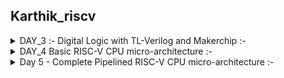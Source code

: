 ## Karthik_riscv

<details>
  <summary> DAY_3 :- Digital Logic with TL-Verilog and Makerchip :- </summary>
  
### Digital Logic with TL-Verilog and Makerchip:- 

<details>
  <summary>Combinational logic in TL-Verilog using Makerchip:- </summary>

BASIC LOGIC GATES :- 
![BASIC GATES](https://github.com/Karthik-6362/karthik_riscv/assets/137412032/a1188279-9c8a-4b6c-89be-33b8f568f561)

COMBINATIONAL LOGIC OF FULL ADDER :- 
![Full adder comb logic](https://github.com/Karthik-6362/karthik_riscv/assets/137412032/68c59ac6-46dc-44e7-a575-1aa6d1a35ed6)
This can be used in sequence to get a n-bit adder.

BOOLEAN OPERATORS IN VERILOG :- 
![Boolean operators in verilog](https://github.com/Karthik-6362/karthik_riscv/assets/137412032/c98e4987-5637-4347-985c-0008af380a5c)

MULTIPLEXER(MUX) :- 
A simple multiplexer (mux) is a digital logic device with multiple data inputs, one output, and a set of control inputs. It selects one of the data inputs to be transmitted to the output based on the binary values present on the control inputs. The selected input is then forwarded to the output, effectively allowing data from a single source to be sent to the output.

``` verilog
Syntax:- condition ? expression_if_true : expression_if_false
assign f = s ? X1 : X2;   // using a ternary operator
```
![mux logic](https://github.com/Karthik-6362/karthik_riscv/assets/137412032/7d58b063-b882-4c79-9458-9ed854217e88)
The code `assign f = s ? X1 : X2;` represents a one-line Verilog description of a multiplexer (mux) operation, where the output `f` is assigned the value of `X1` when the select signal `s` is true, and the value of `X2` when the select signal is false. 

CHAINING TERNARY OPERATOR:- 

Mux with a 3 bit select input:- 
![Chaining ternary operator](https://github.com/Karthik-6362/karthik_riscv/assets/137412032/d7115cca-3a5f-4887-be1f-13a99e4c525d)

Equivalent realization:- 
![Chaining ternary operator equivalent](https://github.com/Karthik-6362/karthik_riscv/assets/137412032/1c2a113e-bf5d-4ac2-be0b-f5604f9d2d8c)

```TL-Verilog
assign f =
  sel[0]
    ? a
    : (sel[1]
      ? b
      : (sel[2]
        ? c
        : d
        )
  );
```

INTRODUCTION TO MAKERCHIP:- 
Makerchip IDE is a web-based integrated development environment used for digital system and chip design, supporting SystemVerilog, code editing, simulation, debugging, and it's widely used in education and FPGA design.
[Makerchip IDE](https://makerchip.com/sandbox/)
LABS FOR COMBINATIONAL LOGIC :- 

Getting familiar with Makerchip:- 
1. Reproduce this screenshot:
2. Open “Tutorials” “Validity Tutorial”.
3. In tutorial, click ```Load pythagorean example```
4. Split panes and move tabs.
5. Zoom/pan in Diagram w/ mouse wheel and drag.
6. Zoom Waveform w/ “Zoom In” button.
7. Click $bb_sq to highlight.
![USING MAKERCHIP ](https://github.com/Karthik-6362/karthik_riscv/assets/137412032/5a4497cb-2764-430c-9dad-7271b946840a)


A) Inverter :-

```TL-Verilog
\TLV
   $reset = *reset;
   
   $out = ! $in1;
   
   // Assert these to end simulation (before Makerchip cycle limit).
   *passed = *cyc_cnt > 40;
   *failed = 1'b0;
\SV
   endmodule
```
Execution in makerchip:- 
![Inverter in makerchip](https://github.com/Karthik-6362/karthik_riscv/assets/137412032/bb09ba96-fb84-4eb3-b269-af99cb0cd0a3)

NOTE:-
- There was no need to declare $out and $in1 (unlike Verilog).
- There was no need to assign $in1. Random stimulus is provided, and a warning is produced.

B) Or gate :- 
```TL-Verilog
\TLV
   $reset = *reset;
   
   $out = $in1 | $in2;
   
   // Assert these to end simulation (before Makerchip cycle limit).
   *passed = *cyc_cnt > 40;
   *failed = 1'b0;
\SV
   endmodule

```

Execution in makerchip:- 
![or in makerchip](https://github.com/Karthik-6362/karthik_riscv/assets/137412032/bb2b762f-de42-4bfc-a109-7fc01e185f66)


C) Explicitly adding the only 4 bits of the inputs using + :- 

```TL-Verilog
\TLV
   $reset = *reset;
   
   $out[4:0] = $in1[3:0] + $in2[3:0];
   // Assert these to end simulation (before Makerchip cycle limit).
   *passed = *cyc_cnt > 40;
   *failed = 1'b0;
\SV
   endmodule
```

Execution in makerchip:- 
![add in makerchip](https://github.com/Karthik-6362/karthik_riscv/assets/137412032/b0608c75-c475-4835-8374-6f849684f3dc)


D) Mux with 1-bit inputs:-
```TL-Verilog
\TLV
   $reset = *reset;
   
   $out = $sel ? $in1 : $in2;
   // Assert these to end simulation (before Makerchip cycle limit).
   *passed = *cyc_cnt > 40;
   *failed = 1'b0;
\SV
   endmodule
```

Execution in makerchip:- 
![mux in makerchip](https://github.com/Karthik-6362/karthik_riscv/assets/137412032/26e42752-ca40-40e3-b02d-4313467efdc0)


E) Mux with 8-bit inputs:- 
```TL-Verilog
\TLV
   $reset = *reset;
   
   $out[7:0] = $sel ? $in1[7:0] : $in2[7:0];
   // Assert these to end simulation (before Makerchip cycle limit).
   *passed = *cyc_cnt > 40;
   *failed = 1'b0;
\SV
   endmodule
```
Execution in makerchip:- 
![mux with 8bit ip in makerchip](https://github.com/Karthik-6362/karthik_riscv/assets/137412032/56ab2534-30d4-428b-9306-a785437e7c1c)

</details>


<details>
  <summary> Sequential Logic:- </summary>

## D-Flipflop :- 
A D flip-flop is a digital circuit element that stores and outputs a binary value (0 or 1) based on the input data (D), a clock signal (clk), and an optional reset signal, allowing the stored value to be changed on the rising or falling edge of the clock and reset to a predefined state when the reset signal is active.

```TL-Verilog 
\TLV
   $reset = *reset;
   
   $out = $reset ? 0 : $data_in;
   
   // Assert these to end simulation (before Makerchip cycle limit).
   *passed = *cyc_cnt > 40;
   *failed = 1'b0;
\SV
   endmodule
```
Execution in makerchip:-  
![d flipflop makerchip](https://github.com/Karthik-6362/karthik_riscv/assets/137412032/e7a56bb8-9bc0-4062-bbee-9d3c6b337b67)

## Fibonacci Series:- 
The Fibonacci series is a sequence of numbers where each number is the sum of the two preceding ones, usually starting with 0 and 1.
![eg- Fibonacci Series](https://github.com/Karthik-6362/karthik_riscv/assets/137412032/07ddba11-3adf-4cf9-b2f7-4179e5c17a2a)

```TL-Verilog
\TLV
   $reset = *reset;
   
   $num[31:0] = $reset ? 1 : (>>1$num + >>2$num);
   
   // Assert these to end simulation (before Makerchip cycle limit).
   *passed = *cyc_cnt > 40;
   *failed = 1'b0;
```
Execution in makerchip:- 
![Fibonacci Series makerchip](https://github.com/Karthik-6362/karthik_riscv/assets/137412032/c9616d00-78d8-4164-9b29-7cc52d621658)

## Lab:- Counter 

```TL-Verilog
\TLV
   $reset = *reset;
   
   $cnt[1:0] = $reset ? (0) : (>>1$cnt[1:0] + 1) ;
```
Execution in makerchip:- 
![counter](https://github.com/Karthik-6362/karthik_riscv/assets/137412032/0ef32ff0-3620-48f7-8a35-5e4c76cf90b9)


## Representations of constants in verilog:- 

'0: All 0s (width based on context).
'X: All DONT-CARE bits.
16’d5: 16-bit decimal 5.
5'b00XX1: 5-bit value with DONT-CARE bits.
1: 32-bit (signed) 1.

Our simulator configuration:
● will zero-extend or truncate when widths are mismatched (without
warning)
● uses 2-state simulation (no X’s)

## Sequential Calculator:- 

```TL-Verilog 
\TLV
   $reset = *reset;
   
   $val1[31:0] = >>1$out;
   $val2[31:0] = $rand1[3:0];
   $sum = $val1 + $val2;
   $diff = $val1 - $val2;
   $prod = $val1 * $val2;
   $quot = $val1 / $val2;
   
   $out = $reset ? ( $op[1]?($op[0] ? $quot : $prod):($op[0] ? $diff : $sum) ) : 0;
   // $out = op[1]?(op[0] ? $quot : $prod):(op[0] ? $diff : $sum);
   
   
   // Assert these to end simulation (before Makerchip cycle limit).
   *passed = *cyc_cnt > 40;
   *failed = 1'b0;
```
Execution in makerchip:- 
![Sequential Calculator](https://github.com/Karthik-6362/karthik_riscv/assets/137412032/484a78e5-59b1-4009-a20c-90bbd2a7f196)


</details>

<details>
  <summary> Pipelined logic :-  </summary>

A Simple Pipeline Pythagoras's Theorem :-

![Pythagoras's Theorem](https://github.com/Karthik-6362/karthik_riscv/assets/137412032/7c3e6328-888f-49f2-bb31-36894d25609f)

Logic used:- 

![Pythagoras's Theorem logic](https://github.com/Karthik-6362/karthik_riscv/assets/137412032/736a35c5-068c-4d66-b50c-5289b372670a)

The above logic is distributed into 3 stages:- 

![Pythagoras's Theorem logic distribution](https://github.com/Karthik-6362/karthik_riscv/assets/137412032/32b635bc-2d60-42cd-9155-52303d69fd1a)

```TL-Verilog
`include "sqrt32.v";
|calc\
      @1
         $aa_sq[31:0] = $aa * $aa;
         $bb_sq[31:0] = $bb * $bb;
         
      @2
         $cc_sq[31:0] = $aa_sq + $bb_sq;
      @3
         $cc[31:0] = sqrt($cc_sq);
```

Stage1:- The inputs are squared.
Stage2:- The squared numbers are added
Stage3:- Root is taken for the sum.

Execution in makerchip:-
![Pipelining the Pythagoras's Theorem](https://github.com/Karthik-6362/karthik_riscv/assets/137412032/7d9ccfc7-7f4c-410d-947c-7782eab980aa)

Staging is a physical attribute. No impact to behavior:- 
![Staging is a physical attribute  No impact to behavior](https://github.com/Karthik-6362/karthik_riscv/assets/137412032/47d7bb31-c16d-4290-8261-06dbd589140b)

- Retiming changes in system verilog is very bug-prone, so it is easy to make these vhanges in tlverilog.
- In makerchip waveform viewer the output will be captured according to the time, so if there are 3 stages in the logic then the output of the present inputs will be after 2 cycles.

## Pipeline Logic Advantages:-
- In a non-pipelined system, a single operation may span multiple clock cycles, resulting in a relatively slow completion time. However, by introducing pipelining, the operation is divided into distinct stages, each executed in a single clock cycle. This architectural approach not only speeds up individual stages but also allows for concurrent execution of multiple stages. When pipelining is coupled with a higher clock frequency, it leads to a substantial reduction in the overall time required to finish an operation.
- Pipelining enables the parallel execution of various stages within an operation. As each stage is designed to be completed swiftly, the entire operation can be processed more efficiently. This enhanced throughput, when combined with an increased clock frequency, results in the ability to handle a greater number of operations within the same unit of time.

## Language syntax of TLVerilog :- 

Type of an identifier determined by symbol prefix and case/delimitation style.

Based on the first two letters of the variables:- 
- $lower_case: pipe signal
- $CamelCase: state signal (technically, this is “Pascal case”)
- $UPPER_CASE: keyword signal
- ``` >>1 ``` : Ahead by 1.


## Lab:- Pipeline 
```TL-Verilog
\TLV
   $reset = *reset;
   
   |comp
      @1
         $err1 = $bad_input | $illegal_op ;
      @3 
         $err2 = $overflow | $err1 ;
      @6
         $err3 = $err2 || $div_by_zero;
   
   
   
   
   // Assert these to end simulation (before Makerchip cycle limit).
   *passed = *cyc_cnt > 40;
   *failed = 1'b0;
\SV
   endmodule
```
Execution in makerchip:- 
![pipeline lab](https://github.com/Karthik-6362/karthik_riscv/assets/137412032/a6d0981d-e677-4cbd-9a5a-9445e3bfe684)

### Counter and Calculator in Pipeline :- 
```TL-Verilog
\TLV
   
   |calc
      @1
         $reset = *reset;
         $cnt[1:0] = $reset ? (0) : (>>1$cnt[1:0] + 1) ;
         
         $val1[31:0] = >>1$out;
         $val2[31:0] = $rand1[3:0];
         $sum = $val1 + $val2;
         $diff = $val1 - $val2;
         $prod = $val1 * $val2;
         $quot = $val1 / $val2;
         $out = $reset ? ( $op[1]?($op[0] ? $quot : $prod):($op[0] ? $diff : $sum) ) : 0;
   
   // $out = op[1]?(op[0] ? $quot : $prod):(op[0] ? $diff : $sum);
```

Execution in makerchip:- 
![Counter and Calculator in Pipeline](https://github.com/Karthik-6362/karthik_riscv/assets/137412032/1068289e-5fbe-41c1-b76e-0fb018aaf577)

### Lab: 2-Cycle Calculator :- 

```TL-Verilog
\TLV
   
   |calc
      @1
         $val1[31:0] = >>2$out;
         $val2[31:0] = $rand1[3:0];
         $sum[31:0] = $val1[31:0] + $val2[31:0];
         $diff[31:0] = $val1[31:0] - $val2[31:0];
         $prod[31:0] = $val1[31:0] * $val2[31:0];
         $quot[31:0] = $val1[31:0] / $val2[31:0];
         

      @2
         $reset = *reset;
         $valid = $reset ? (0) : (>>1$valid + 1) ;
         $op[1:0] = $reset | $valid ;
         $out[32:0] = $op[1] ? ($op[0] ? $quot[31:0] : $prod[31:0]) : ($op[0] ? $diff[31:0] : $sum[31:0]) ;
   // $out = op[1]?(op[0] ? $quot : $prod):(op[0] ? $diff : $sum);
   
   
   
   // Assert these to end simulation (before Makerchip cycle limit).
   *passed = *cyc_cnt > 40;
   *failed = 1'b0;

```

Execution in makerchip:- 
![Lab 2-Cycle Calculator](https://github.com/Karthik-6362/karthik_riscv/assets/137412032/1e3a9942-ed26-4006-af1e-d2b6d3555c42)

</details>


<details>
  <summary>Validity :- </summary>

Validity provides:
- Easier debug
- Cleaner design
- Better error checking
- Automated clock gating


## Clock Gating:- 
- Used to save power while transferring clock.
- Clock signals are distributed to EVERY flip-flop.
- Clocks toggle twice per cycle.
- This consumes power.
- Clock gating avoids toggling clock signals.

### File structure in makerchip :-

- \m5_TLV_version 1d: tl-x.org :- Version of makerchip being used and tl-x.org contains tyhe documentation
- m5 :- Macro language used for processsing.
- m5_makerchip_module :- Expands the inputs and outputs in the NAV file.
- \sv  :- The system verilog codes.
- \TLV :- Where tlverilog code is defined.

### Distance Accumulator :- 

- Each valid transaction in the |calc pipeline will represent a valid hop.
- $aa is the forward-facing distance of the hop, and $bb is the lateral distance, so $cc gives us the distance of a hop.
- We add to our pipeline an accumulator accumulating the computed $cc values and providing a running total distance

![Distance Accumulator](https://github.com/Karthik-6362/karthik_riscv/assets/137412032/0742436b-0041-4865-8f7c-60305af26e5b)

Implementing in Makerchip :- 
```TL-Verilog
\SV
`include "sqrt32.v";

\TLV
   $reset = *reset;
   
   |calc
      @1
         $reset = *reset ;
      ?$valid
         @1
            $aa_sq[31:0] = $aa * $aa;
            $bb_sq[31:0] = $bb * $bb;

         @2
            $cc_sq[31:0] = $aa_sq + $bb_sq;
         @3
            $cc[31:0] = sqrt($cc_sq);
      @4
         $tot_dst = $reset ? 0 : ($valid ? >>1$tot_dst + $cc : >>1$tot_dst) ;

```

Execution in makerchip:- 
![Total Distance (Makerchip walkthrough)](https://github.com/Karthik-6362/karthik_riscv/assets/137412032/9ed4b7a2-75c7-4cfa-a09d-8fa59bb2f5fb)

## Cycle Calculator with Validity :- 
$valid_or_reset = $valid || $reset; as a when condition for calculation instead of zeroing $out.

```TL-Verilog
\TLV
   $reset = *reset;
   |clac  
      @1
         $reset = *reset ;
      ?$valid
         @1
            
            $val1[31:0] = >>2$out[31:0];
            $sum = $val1 + $val2;
            $diff = $val1 - $val2;
            $prod = $val1 * $val2;
            $quot = $val1 / $val2;
            $valid = >>1$valid +1 ;
            $valid_or_reset = $valid || $reset;
      @2
         $out[31:0] = $valid_or_reset ? ($op[1]?($op[0] ? $quot : $prod) : ($op[0] ? $diff : $sum) ) : 0 ;
  
```
Execution in makerchip :- 
![Cycle Calculator with Validity](https://github.com/Karthik-6362/karthik_riscv/assets/137412032/a8f098aa-ea3f-475b-8c4a-92accca52323)


</details>

<details>
  <summary>Day 3 Wrap-up :- </summary>

##  Hierarchy Concept :- 






</details>



</details>


<details>
<summary>DAY_4 Basic RISC-V CPU micro-architecture :- </summary>

<details>
<summary>Introduction to Simple RISC-V Micro-architecture :- </summary>

## RISC-V Block Diagram :- 
- Instruction Fetch (IF) Unit: This unit fetches instructions from memory.
- Instruction Decode (ID) Unit: It decodes the fetched instructions and determines the required operations.
- Execution Unit (EXU): This unit performs the actual execution of instructions, which may include arithmetic, logical, and data manipulation operations.
- Memory Unit (MEM): The memory unit handles data transfers between the CPU core and memory, including load and store operations.
- Write-back Unit (WB): This unit handles writing the results back to registers.
![RISC-V Block Diagram](https://github.com/Karthik-6362/karthik_riscv/assets/137412032/789e8a0e-6efa-4cb2-b3dc-59326cfb6508)

### Implementation Plan :- 
![Implementation Plan](https://github.com/Karthik-6362/karthik_riscv/assets/137412032/3e5a3e82-9393-4a9e-8afe-e72784f338c3)

### Implementation in  makerchip  :- 
![Implementation in  makerchip](https://github.com/Karthik-6362/karthik_riscv/assets/137412032/3297600d-4b41-4287-8615-e970c550abe7)

### Visualization:- 
![Visualization](https://github.com/Karthik-6362/karthik_riscv/assets/137412032/10fc316d-e564-441b-a2c3-99fcdfaaabca)

</details>


<details>
  <summary>Instruction Fetch  :- </summary>

## Instruction Fetch (IF) Unit :-
- The IF unit is responsible for fetching instructions from the memory, typically the program memory or instruction cache.
- During this stage, the IF unit retrieves the instruction at the current program counter (PC) address, increments the PC to point to the next instruction, and passes the fetched instruction to the next stage of the pipeline.


### Lab: Next PC :-
- Reset $pc[31:0] to 0 if previous instruction was a “reset instruction” (>>1$reset).
- Increment by 1 instruction (32’d4 bytes) thereafter.
- We’ll add branch later.
 
```
\TLV
   $reset = *reset;
   
   $pc_out[31:0] = >>1$reset ? (0) : (>>1$pc_prev[31:0] + 32'h4) ;
```
![pc next](https://github.com/Karthik-6362/karthik_riscv/assets/137412032/48e417aa-b36b-4473-a5f1-2cf7844adfe5)


### Lab: Fetch :- 
-Uncomment //m4+imem(@1), and //m4+cpu_viz(@4) compile, and observe log errors.
```tlverilog
\TLV
   // External to function:
   m4_asm(ADD, r10, r0, r0)             // Initialize r10 (a0) to 0.
   // Function:
   m4_asm(ADD, r14, r10, r0)            // Initialize sum register a4 with 0x0
   m4_asm(ADDI, r12, r10, 1010)         // Store count of 10 in register a2.
   m4_asm(ADD, r13, r10, r0)            // Initialize intermediate sum register a3 with 0
   // Loop:
   m4_asm(ADD, r14, r13, r14)           // Incremental addition
   m4_asm(ADDI, r13, r13, 1)            // Increment intermediate register by 1
   m4_asm(BLT, r13, r12, 1111111111000) // If a3 is less than a2, branch to label named <loop>
   m4_asm(ADD, r10, r14, r0)            // Store final result to register a0 so that it can be read by main program
   
   // Optional:
   // m4_asm(JAL, r7, 00000000000000000000) // Done. Jump to itself (infinite loop). (Up to 20-bit signed immediate plus implicit 0 bit (unlike JALR) provides byte address; last immediate bit should also be 0)
   m4_define_hier(['M4_IMEM'], M4_NUM_INSTRS)

   |cpu
      @0
         $reset = *reset;
         
         $pc[31:0] = >>1$reset ? (0) : (>>1$pc[31:0] + 32'd4) ;
      @1
         $imm_rd_en = !$reset;
         $imm_rd_addr[M4_IMEM_INDEX_CNT-1:0] = $pc[M4_IMEM_INDEX_CNT+1:2];
         $instr[31:0] = $imem_rd_data[31:0];
         
   
   // Assert these to end simulation (before Makerchip cycle limit).
   *passed = *cyc_cnt > 40;
   *failed = 1'b0;

   |cpu
      m4+imem(@1)    // Args: (read stage)
      //m4+rf(@1, @1)  // Args: (read stage, write stage) - if equal, no register bypass is required
      //m4+dmem(@4)    // Args: (read/write stage)
      //m4+myth_fpga(@0)  // Uncomment to run on fpga

   m4+cpu_viz(@4)    // For visualisation
```
![Instruction fetch](https://github.com/Karthik-6362/karthik_riscv/assets/137412032/590ba10a-f389-4000-9734-7311f8ee69bc)

</details>

<details>
  <summary>Instruction Decode :- </summary>


## Decode :- 

- The ID unit follows the IF unit in the pipeline and is responsible for decoding the fetched instructions.
- It determines the required operations based on the instruction's opcode (operation code) and may identify the operands involved in the operation.
- In the ID stage, the CPU examines the instruction, identifies the operation to be performed (e.g., addition, subtraction, load, store), and may also determine which registers or memory locations are involved in the operation.

![Decode](https://github.com/Karthik-6362/karthik_riscv/assets/137412032/a2ce825d-a694-49d3-a32f-307691692e86)

- The opcode fetched from the memory is decoded for the next steps and moved to the appropriate registers.
- Below image shows hoe decode is determining the TYPE OF RISC V instructions set (Various types of Instructions in RV32 are I, R, S, J, U)

## Instruction Types Decode :- 

![Instruction Types Decode](https://github.com/Karthik-6362/karthik_riscv/assets/137412032/285a9a64-8e8f-41ef-8887-6e05e0fd0f02)

``` tlverilog
@1 
         //$pc[31:0] = >>1$reset ? 32'b0 : >>1$taken_br ? >>1$br_tgt_pc : >>1$pc + 32'd4;
         $imem_rd_en = !$reset;
         $instr[31:0] = $imem_rd_data[31:0];
         //$instr[31:0] =  $imem_rd_en ? 32'b0 : >>1$imem_rd_data[$imem_rd_addr];
         $imem_rd_addr[3-1:0] = $pc[3+1:2];
         
         $is_i_instr = $instr[6:2] ==? 5'b0000x ||
                       $instr[6:2] ==? 5'b001x0 ||
                       $instr[6:2] ==? 5'bxx001;
         $is_s_instr = $instr[6:2] ==? 5'b0100x;
         $is_r_instr = $instr[6:2] ==? 5'b01xxx ||
                       $instr[6:2] ==? 5'b011x0 ||
                       $instr[6:2] ==? 5'bxx100;
         $is_u_instr = $instr[6:2] ==? 5'b0x101;
         $is_b_instr = $instr[6:2] ==? 5'b11000;
         $is_j_instr = $instr[6:2] ==? 5'b11011;
```

![Instruction Decode](https://github.com/Karthik-6362/karthik_riscv/assets/137412032/09d88c63-99bf-432b-9a18-427fff53222c)


## Instruction Immediate Decode :- 
![Instruction Immediate Decode](https://github.com/Karthik-6362/karthik_riscv/assets/137412032/cdf7f0ee-818a-4526-a485-f5406f7e31ef)

```
         $imm[31:0] = $is_i_instr ? { {21{$instr[31]}}, $instr[30:20] } 
                                  : $is_s_instr ? {{21{$instr[31]}}, $instr[30:25],$instr[11:7]} 
                                  : $is_b_instr ? { {19{$instr[31]}} , $inst[7] , $instr[30:25] , $instr[11:8] ,1'b0}
                                  : $is_u_instr ? { $instr[31] , $instr[30:12], 12'b0 }
                                  : { {12{$instr[31]}} , $instr[20], $instr[30:25], $instr[24:21] ,1'b0 };
         
```

![Instruction Immediate Decode makerchip](https://github.com/Karthik-6362/karthik_riscv/assets/137412032/60f9f68f-3fd1-44d7-be10-016b1dc10678)

## Extracting  other instruction fields: $funct7, $funct3, $rs1, $rs2, $rd, $opcode :- 

![Extract other instruction fields](https://github.com/Karthik-6362/karthik_riscv/assets/137412032/57df5eca-c112-4636-8878-718299baaf88)

```
         $rs2_valid = $is_r_instr || $is_s_instr || $is_b_instr;
         $rs1_valid = $is_r_instr ||  $is_i_instr ||$is_s_instr || $is_b_instr;
         $func3_valid = $is_r_instr || $is_i_instr || $is_s_instr || $is_b_instr;
         $func7_valid = $is_r_instr;
         $rd_valid = $is_r_instr || $is_i_instr || $is_u_instr || $is_j_instr;
         $opcode_valid = $is_r_instr || $is_i_instr || $is_s_instr || $is_b_instr || $is_u_instr || $is_j_instr;
```

![Extract other instruction fields Makerchip](https://github.com/Karthik-6362/karthik_riscv/assets/137412032/97ddee6b-7ff2-44c0-aa36-19a17b123988)


## Instruction Decode :- 
![Instruction Decode](https://github.com/Karthik-6362/karthik_riscv/assets/137412032/e4fcdaf8-6a7c-4cfc-9833-588a5d5b57f3)

```
      @1
         $dec_bits[10:0] = {$funct7[5],$funct3[2:0],$opcode[6:0]};
         $is_beq = $dec_bits ==? 11'bx_000_1100011;
         $is_bne = $dec_bits ==? 11'bx_001_1100011;
         $is_blt = $dec_bits ==? 11'bx_100_1100011;
         $is_bge = $dec_bits ==? 11'bx_101_1100011;
         $is_bltu = $dec_bits ==? 11'bx_110_1100011;
         $is_bgeu = $dec_bits ==? 11'bx_111_1100011;
         $is_addi = $dec_bits ==? 11'bx_000_0010011;
         $is_load = $dec_bits ==? 11'bx_000_0000011;
         //$is_load = $dec_bits ==? 11'bx_001_0000011;
         //$is_load = $dec_bits ==? 11'bx_010_0000011;
         //$is_load = $dec_bits ==? 11'bx_100_0000011;
         //$is_load = $dec_bits ==? 11'bx_100_0000011;
         $is_lui = $dec_bits ==? 11'bx_xxx_0110111;
         $is_auipc = $dec_bits ==? 11'bx_xxx_0010111;
         $is_jal = $dec_bits ==? 11'bx_xxx_1101111;
         $is_jalr = $dec_bits ==? 11'bx_000_1100111;
         $is_sb = $dec_bits ==? 11'bx_000_0100011;
         $is_sh = $dec_bits ==? 11'bx_001_0100011;
         $is_sw = $dec_bits ==? 11'bx_010_0100011;
         $is_sltiu = $dec_bits ==? 11'bx_011_0010011;
         $is_xori = $dec_bits ==? 11'bx_100_0010011;
         $is_ori = $dec_bits ==? 11'bx_110_0010011;
         $is_andi = $dec_bits ==? 11'bx_111_0010011;
         $is_slli = $dec_bits ==? 11'b0_001_0010011;
         $is_srli = $dec_bits ==? 11'b0_101_0010011;
         $is_srai = $dec_bits ==? 11'b1_001_0010011;
         $is_add = $dec_bits ==? 11'b0_000_0110011;
         $is_sub = $dec_bits ==? 11'b1_000_0110011;
         $is_sll = $dec_bits ==? 11'b0_001_0110011;
         $is_slt = $dec_bits ==? 11'b0_010_0110011;
         $is_sltu = $dec_bits ==? 11'b0_011_0110011;
         $is_xor = $dec_bits ==? 11'b0_100_0110011;
         $is_srl = $dec_bits ==? 11'b0_101_0110011;
         $is_sra = $dec_bits ==? 11'b1_101_0110011;
         $is_or = $dec_bits ==? 11'b0_110_0110011;
         $is_and = $dec_bits ==? 11'b0_111_0110011;
```
![Instruction Decode Makerchip](https://github.com/Karthik-6362/karthik_riscv/assets/137412032/92883d4b-17ef-4678-80a1-f95d6d40da07)


</details>



<details>
  <summary>Register File Read :- </summary>

- Register File: This is where the general-purpose registers (GPRs) are stored.
- RISC-V typically has a small number of registers, often 32, which can be used for storing data and addresses.

![Register File Read](https://github.com/Karthik-6362/karthik_riscv/assets/137412032/68567fb4-aa04-4d20-9c41-e47520bd8279)

```
      @2 
         $rf_rd_en1 = $rs1_valid ? $rs1[$rf_rd_index1[4:0]] : 32'b0;
         $rf_rd_en2 = $rs2_valid ? $rs2[$rf_rd_index2[4:0]] : 32'b0;
         
         //$rf_rd_en1 = $rs1_valid ? $rs1[$rf_rd_index1[4:0]] : 32'b0;
         //$rf_rd_en2 = $rs2_valid ? $rs2[$rf_rd_index2[4:0]] : 32'b0;
```
![Register File Read Makerchip ](https://github.com/Karthik-6362/karthik_riscv/assets/137412032/c8505adf-2537-4f7f-a453-993178fbeefd)

## Register File Read (part 2) :- 
- Assign $src1/2_value[31:0] to register file outputs.
```
         //$src1_value[31:0] =  $rf_rd_data1;
         //$src2_value[31:0] =  $rf_rd_data2;
         $src1_value[31:0] = >>2$rf_wr_en && ($rd == $rs1) ? >>1$result : $rf_rd_data1;
         $src2_value[31:0] = >>2$rf_wr_en && ($rd == $rs2) ? >>1$result : $rf_rd_data2; 
```
![Register File Read (part 2) Makerchip](https://github.com/Karthik-6362/karthik_riscv/assets/137412032/4b3dc76e-8bb1-479e-bbb3-a37a53aed763)


</details>

<details>
  <summary>ALU ( arithmetic-logic unit)</summary>

- An arithmetic-logic unit (ALU) is the part of the CPU that carries out arithmetic and logic operations.
- Below image shows an ADDI (ADD Immediate) instruction computation.
![ALU](https://github.com/Karthik-6362/karthik_riscv/assets/137412032/3f8bebed-eeb4-494f-919e-281221759e46)
```
         //ALU Implmentation - ADD , ADDI , SUB, OR , AND, XOR PLUS IMMEDIATE
         $result[31:0] = $is_add ?
                         $src1_value[31:0] + $src2_value[31:0] :
                         $is_sub ?
                         $src1_value[31:0] - $src2_value[31:0] :
                         $is_and ?
                         $src1_value[31:0] & $src2_value[31:0] :
                         $is_or ?
                         $src1_value[31:0] | $src2_value[31:0] :
                         $is_xor ?
                         $src1_value[31:0] ^ $src2_value[31:0] :
                         $is_addi ? 
                         $src1_value[31:0] + $imm[31:0] :
                         $is_andi ?
                         $src1_value[31:0] & $imm[31:0] :
                         $is_ori ?
                         $src1_value[31:0] | $imm[31:0] :
                         $is_xori ?
                         $src1_value[31:0] ^ $imm[31:0] :
                         //LOAD AND STORE COMPUTATION
                         $is_load ?
                         $src1_value[31:0] + $imm[31:0] :
                         $is_s_instr ?
                         $src1_value[31:0] + $imm[31:0] :
                         //ALU FOR MISCELLANEOUS OPERATIONS SHIFT OPERATIONS
                         $is_slli ?
                         $src1_value[31:0] << $imm[5:0] :
                         $is_srli ?
                         $src1_value[31:0] >> $imm[5:0] :
                         $is_sll ?
                         $src1_value[31:0] << $src2_value[4:0] :
                         $is_srl ?
                         $src1_value[31:0] >> $src2_value[4:0] :
                         //ALU FOR MISCELLANEOUS OPERATIONS
                         $is_sltu ? $sltu_rslt :
                         $is_sltiu ? $sltiu_rslt :
                         $is_lui ?
                         {$imm[31:12], 12'b0} :
                         $is_auipc ?
                         $pc + $imm :
                         $is_jal ?
                         $pc + 32'd4 :
                         $is_jalr ?
                         $pc + 32'd4 :
                         $is_srai ?
                         { {32{$src1_value[31]}}, $src1_value} >> $imm[4:0] :
                         $is_slt ?
                         ($src1_value[31] == $src2_value[31]) ? $sltu_rslt : {31'b0, $src1_value[31]} :
                         $is_slti ?
                         ($src1_value[31] == $imm[31]) ? $sltu_rslt : {31'b0, $src1_value[31]} :
                         $is_sra ?
                         { {32{$src1_value[31]}}, $src1_value} >> $src2_value[4:0] :
                         32'bx;
         
         $sltu_rslt[31:0]  = $src1_value[31:0] < $src2_value[31:0];
         $sltiu_rslt[31:0] = $src1_value[31:0] < $imm;
```

![ALU makerchip](https://github.com/Karthik-6362/karthik_riscv/assets/137412032/32f69060-402f-4072-8faf-56cb340204c6)


</details>


<details>
  <summary>Register File Write :- </summary>

- Register File Write is a stage in a pipelined CPU architecture where the results of an instruction's execution are written back to the processor's register file
-  This is where the general-purpose registers (GPRs) are stored. RISC-V typically has a small number of registers, often 32, which can be used for storing data and addresses.
![Register File Write](https://github.com/Karthik-6362/karthik_riscv/assets/137412032/94be137d-452c-476d-8bbf-fc48b8daeced)


```
         //Register File Write - Considering three cases
         // Will be enabled only when Valid Bit which is helping us construct pipeline is high
         // along with it destination register needs to be valid and destination register cannot
         // be zero as it will be treated as X0 by RISCV ISA standards. 
         $rf_wr_en = ($valid && $rd_valid && $rd != 5'b0) || >>2$valid_load;
         $rf_wr_index[4:0] = >>2$valid_load ? >>2$rd : $rd;
         $rf_wr_data[31:0] = >>2$valid_load ? >>2$ld_data : $result;
```

![Register File Write makerchip](https://github.com/Karthik-6362/karthik_riscv/assets/137412032/7350b73f-a525-487f-9dbc-51e824ec5fff)

</details>

<details>
  <summary>Branches :- </summary>

![Branches ](https://github.com/Karthik-6362/karthik_riscv/assets/137412032/2372040a-586c-40ff-a50f-19222dbcd3f7)

```
         //Branch Target for Immediate Instruction PC increment
         $br_tgt_pc[31:0] = $pc + $imm;
         
         //Jump Target for Immediate Instruction PC increment
         $jalr_tgt_pc[31:0] = $src1_value + $imm;
         
      @3   
         //BRANCHING Instructions 
         $taken_br = $is_beq ? ($src1_value == $src2_value) :
                     $is_bne ?($src1_value != $src2_value) :
                     $is_bltu ? ($src1_value <  $src2_value) :
                     $is_bgeu ? ($src1_value >= $src2_value) :
                     $is_blt ? (($src1_value < $src2_value) ^ ($src1_value[31] != $src2_value[31])) :
                     $is_bgeu ? (($src1_value >= $src2_value) ^ ($src1_value[31] != $src2_value[31])) :
                            1'b0;
         
         //BRANCHING PROBLEM SOLUTION FOR READ AFTER WRITE CADENCE 
         // In the case of read after write with a branch condition in next cycle
         // The valid bit here will help increment the PC every cycle instead of every 3 cycles.
         $valid = !(>>1$valid_taken_br || >>2$valid_taken_br || >>1$valid_load || >>2$valid_load); 
         
         //Valid Signal for branching which feeds into PC so that during pipeline unnecesarily PC doesn't
         //Increment for INVALID CYCLES. 
         $valid_taken_br = $valid && $taken_br;
```

![Branches makerchip](https://github.com/Karthik-6362/karthik_riscv/assets/137412032/d6d4d139-aa91-4ce8-84f2-e523afe454ec)

</details>

<details>
  <summary>Lab: Testbench :- </summary>

```
   *passed = |cpu/xreg[17]>>5$value == (1+2+3+4+5+6+7+8+9);
```
Simulation PASSED!!!
![Simulation PASSED!!!](https://github.com/Karthik-6362/karthik_riscv/assets/137412032/e87f282f-0304-4806-b50a-ae6c3b9298a5)

 
</details>

</details>


<details>
  <summary>Day 5 - Complete Pipelined RISC-V CPU micro-architecture :- </summary>

- Converting non-piepleined CPU to pipelined CPU using timing abstract feature of TL-Verilog.
<details>
  <summary>Waterfall Diagram & Hazards :-  </summary>
- "waterfall logic" in pipelining means a sequential and straightforward processing of instructions in a pipeline, with each stage completing its work before passing it to the next stage.
- In a waterfall pipeline, an instruction moves from one stage to the next only when the preceding stage has fully completed its processing.
- This approach ensures that the order of execution of instructions is maintained, and there is no overlap or concurrent execution between different stages of the pipeline.

![Waterfall Logic Diagram](https://github.com/Karthik-6362/karthik_riscv/assets/137412032/ad4c7aad-3e13-4afb-8053-286d493dd608)

- Converting non-piepleined CPU to pipelined CPU using timing abstract feature of TL-Verilog. 

Waterfall Diagram & Hazards :- 

![Waterfall Diagram   Hazards 2](https://github.com/Karthik-6362/karthik_riscv/assets/137412032/39f52acf-0a4c-4ba5-b37e-4c725fc2b891)

![Waterfall Diagram   Hazards 1](https://github.com/Karthik-6362/karthik_riscv/assets/137412032/8811031a-9fed-4692-b7f0-ab9d18c14494)

 Solution :- Pipelining it every 3 cycles 
 ![Waterfall Diagram   Hazards solution](https://github.com/Karthik-6362/karthik_riscv/assets/137412032/1fc776c1-106f-4585-8be0-1f00ce9a09f7)

</details>

<details>
  <summary>Solutions to Pipeline Hazards :- </summary>

Pipelining the CPU
The above single stage Core was enhanced to be staged across 3 stages in a pipeline, Final output where the core is computing Sum of 9 number. Converting non-pipelined CPU to pipelined CPU using timing abstract feature of TL-Verilog. This allows easy retiming wihtout any risk of funcational bugs. More details reagrding Timing Abstract in TL-Verilog can be found in IEEE Paper "Timing-Abstract Circuit Design in Transaction-Level Verilog" by Steven Hoover.

Pipelining helps improve the operating frequency by breaking down the micro-arch ito substages that consume lesser time.But this process intriduces some hazards and dependencies such as
- Data Hazards
- Structural Hazards
- Control Hazards
- Name Dependence
- Anti Dependence
- Output Dependence
```
|<pipe-name>
   @<pipe stage>
      Instructions present in this stage
      
   @<pipe_stage>
      Instructions present in this stage


*passed = |cpu/xreg[17]>>5$value == (1+2+3+4+5+6+7+8+9);
```


- Register file bypass
![Register file bypass](https://github.com/Karthik-6362/karthik_riscv/assets/137412032/2c3e75ab-097c-4098-a9bb-73b8df78f7c1)

- Correct the branch target path :-
```
         $br_tgt_pc = 1>>$pc + $imm; 
         $valid_taken_br = $valid && $taken_br;
         $valid_load = $valid && $is_load;
         //$valid_jump = &valid && $imm;
```
![Correct the branch target path](https://github.com/Karthik-6362/karthik_riscv/assets/137412032/59a2ddec-589e-47c2-9ae7-781d4b1d35ff)

- Complete Instruction Decode :-
```
         $dec_bits[10:0] = {$funct7[5],$funct3[2:0],$opcode[6:0]};
         $is_beq = $dec_bits ==? 11'bx_000_1100011;
         $is_bne = $dec_bits ==? 11'bx_001_1100011;
         $is_blt = $dec_bits ==? 11'bx_100_1100011;
         $is_bge = $dec_bits ==? 11'bx_101_1100011;
         $is_bltu = $dec_bits ==? 11'bx_110_1100011;
         $is_bgeu = $dec_bits ==? 11'bx_111_1100011;
         $is_addi = $dec_bits ==? 11'bx_000_0010011;
         $is_load = $dec_bits ==? 11'bx_000_0000011;
         //$is_load = $dec_bits ==? 11'bx_001_0000011;
         //$is_load = $dec_bits ==? 11'bx_010_0000011;
         //$is_load = $dec_bits ==? 11'bx_100_0000011;
         //$is_load = $dec_bits ==? 11'bx_100_0000011;
         $is_lui = $dec_bits ==? 11'bx_xxx_0110111;
         $is_auipc = $dec_bits ==? 11'bx_xxx_0010111;
         $is_jal = $dec_bits ==? 11'bx_xxx_1101111;
         $is_jalr = $dec_bits ==? 11'bx_000_1100111;
         $is_sb = $dec_bits ==? 11'bx_000_0100011;
         $is_sh = $dec_bits ==? 11'bx_001_0100011;
         $is_sw = $dec_bits ==? 11'bx_010_0100011;
         $is_sltiu = $dec_bits ==? 11'bx_011_0010011;
         $is_xori = $dec_bits ==? 11'bx_100_0010011;
         $is_ori = $dec_bits ==? 11'bx_110_0010011;
         $is_andi = $dec_bits ==? 11'bx_111_0010011;
         $is_slli = $dec_bits ==? 11'b0_001_0010011;
         $is_srli = $dec_bits ==? 11'b0_101_0010011;
         $is_srai = $dec_bits ==? 11'b1_001_0010011;
         $is_add = $dec_bits ==? 11'b0_000_0110011;
         $is_sub = $dec_bits ==? 11'b1_000_0110011;
         $is_sll = $dec_bits ==? 11'b0_001_0110011;
         $is_slt = $dec_bits ==? 11'b0_010_0110011;
         $is_sltu = $dec_bits ==? 11'b0_011_0110011;
         $is_xor = $dec_bits ==? 11'b0_100_0110011;
         $is_srl = $dec_bits ==? 11'b0_101_0110011;
         $is_sra = $dec_bits ==? 11'b1_101_0110011;
         $is_or = $dec_bits ==? 11'b0_110_0110011;
         $is_and = $dec_bits ==? 11'b0_111_0110011;
```
![Complete Instruction Decode](https://github.com/Karthik-6362/karthik_riscv/assets/137412032/5173c48f-3806-43a2-8b8f-e397df8b3632)

- Complete ALU :-
```
 //ALU Implmentation - ADD , ADDI , SUB, OR , AND, XOR PLUS IMMEDIATE
         $result[31:0] = $is_add ?
                         $src1_value[31:0] + $src2_value[31:0] :
                         $is_sub ?
                         $src1_value[31:0] - $src2_value[31:0] :
                         $is_and ?
                         $src1_value[31:0] & $src2_value[31:0] :
                         $is_or ?
                         $src1_value[31:0] | $src2_value[31:0] :
                         $is_xor ?
                         $src1_value[31:0] ^ $src2_value[31:0] :
                         $is_addi ? 
                         $src1_value[31:0] + $imm[31:0] :
                         $is_andi ?
                         $src1_value[31:0] & $imm[31:0] :
                         $is_ori ?
                         $src1_value[31:0] | $imm[31:0] :
                         $is_xori ?
                         $src1_value[31:0] ^ $imm[31:0] :
                         //LOAD AND STORE COMPUTATION
                         $is_load ?
                         $src1_value[31:0] + $imm[31:0] :
                         $is_s_instr ?
                         $src1_value[31:0] + $imm[31:0] :
                         //ALU FOR MISCELLANEOUS OPERATIONS SHIFT OPERATIONS
                         $is_slli ?
                         $src1_value[31:0] << $imm[5:0] :
                         $is_srli ?
                         $src1_value[31:0] >> $imm[5:0] :
                         $is_sll ?
                         $src1_value[31:0] << $src2_value[4:0] :
                         $is_srl ?
                         $src1_value[31:0] >> $src2_value[4:0] :
                         //ALU FOR MISCELLANEOUS OPERATIONS
                         $is_sltu ? $sltu_rslt :
                         $is_sltiu ? $sltiu_rslt :
                         $is_lui ?
                         {$imm[31:12], 12'b0} :
                         $is_auipc ?
                         $pc + $imm :
                         $is_jal ?
                         $pc + 32'd4 :
                         $is_jalr ?
                         $pc + 32'd4 :
                         $is_srai ?
                         { {32{$src1_value[31]}}, $src1_value} >> $imm[4:0] :
                         $is_slt ?
                         ($src1_value[31] == $src2_value[31]) ? $sltu_rslt : {31'b0, $src1_value[31]} :
                         $is_slti ?
                         ($src1_value[31] == $imm[31]) ? $sltu_rslt : {31'b0, $src1_value[31]} :
                         $is_sra ?
                         { {32{$src1_value[31]}}, $src1_value} >> $src2_value[4:0] :
                         32'bx;
```
  
</details>


<details>
  <summary>Load/Store Instructions and Completing RISC-V CPU :- </summary>

- Redirect Loads
- Data From Memory to Register File
- Instantiate Data Memory to CPU
- Completing Jump Instructions

1. Uncomment //m4+dmem(@4).
2. Connect interface signals above using address bits [5:2] to perform load and
store (when valid).

```
m4_asm(SW, r0, r10, 10000)
m4_asm(LW, r17, r0, 10000)
```
![Load Store Instructions and Completing RISC-V CPU](https://github.com/Karthik-6362/karthik_riscv/assets/137412032/352bd6b0-5cbe-452d-ad55-6dacf2dabc96)






</details>





















